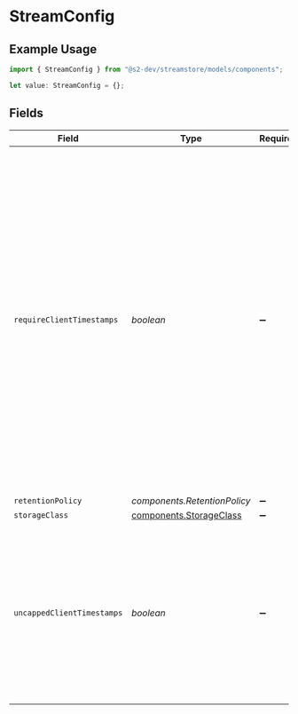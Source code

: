 # StreamConfig

## Example Usage

```typescript
import { StreamConfig } from "@s2-dev/streamstore/models/components";

let value: StreamConfig = {};
```

## Fields

| Field                                                                                                                                                                                                                                                                                                        | Type                                                                                                                                                                                                                                                                                                         | Required                                                                                                                                                                                                                                                                                                     | Description                                                                                                                                                                                                                                                                                                  |
| ------------------------------------------------------------------------------------------------------------------------------------------------------------------------------------------------------------------------------------------------------------------------------------------------------------ | ------------------------------------------------------------------------------------------------------------------------------------------------------------------------------------------------------------------------------------------------------------------------------------------------------------ | ------------------------------------------------------------------------------------------------------------------------------------------------------------------------------------------------------------------------------------------------------------------------------------------------------------ | ------------------------------------------------------------------------------------------------------------------------------------------------------------------------------------------------------------------------------------------------------------------------------------------------------------ |
| `requireClientTimestamps`                                                                                                                                                                                                                                                                                    | *boolean*                                                                                                                                                                                                                                                                                                    | :heavy_minus_sign:                                                                                                                                                                                                                                                                                           | Controls how to handle timestamps when they are not provided by the client.<br/> If this is false (or not set), the record's arrival time in milliseconds since Unix epoch<br/>will be assigned as its timestamp. If this is true, then any append without a<br/>client-specified timestamp will be rejected as invalid. |
| `retentionPolicy`                                                                                                                                                                                                                                                                                            | *components.RetentionPolicy*                                                                                                                                                                                                                                                                                 | :heavy_minus_sign:                                                                                                                                                                                                                                                                                           | N/A                                                                                                                                                                                                                                                                                                          |
| `storageClass`                                                                                                                                                                                                                                                                                               | [components.StorageClass](../../models/components/storageclass.md)                                                                                                                                                                                                                                           | :heavy_minus_sign:                                                                                                                                                                                                                                                                                           | N/A                                                                                                                                                                                                                                                                                                          |
| `uncappedClientTimestamps`                                                                                                                                                                                                                                                                                   | *boolean*                                                                                                                                                                                                                                                                                                    | :heavy_minus_sign:                                                                                                                                                                                                                                                                                           | Allow client timestamps to exceed the arrival time in milliseconds since Unix epoch.<br/>If this is false (or not set), client timestamps will be capped at the arrival time.                                                                                                                                |